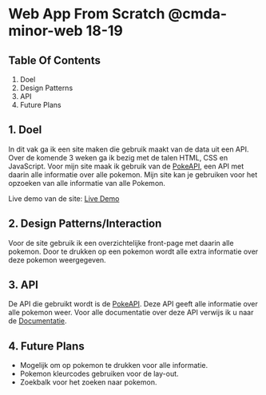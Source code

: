 # Web App From Scratch @cmda-minor-web 18-19

## Table Of Contents
1. Doel
2. Design Patterns
3. API
4. Future Plans


## 1. Doel
In dit vak ga ik een site maken die gebruik maakt van de data uit een API. Over de komende 3 weken ga ik bezig met de talen HTML, CSS en JavaScript. Voor mijn site maak ik gebruik van de [PokeAPI](https://pokeapi.co/), een API met daarin alle informatie over alle pokemon. Mijn site kan je gebruiken voor het opzoeken van alle informatie van alle Pokemon.

Live demo van de site: [Live Demo](https://roobinh.github.io/web-app-from-scratch-18-19/week1/project2/index.html)

## 2. Design Patterns/Interaction
Voor de site gebruik ik een overzichtelijke front-page met daarin alle pokemon. Door te drukken op een pokemon wordt alle extra informatie over deze pokemon weergegeven.

## 3. API
De API die gebruikt wordt is de [PokeAPI](https://pokeapi.co/). Deze API geeft alle informatie over alle pokemon weer. Voor alle documentatie over deze API verwijs ik u naar de [Documentatie](https://pokeapi.co/docs/v2.html).

## 4. Future Plans
- Mogelijk om op pokemon te drukken voor alle informatie.
- Pokemon kleurcodes gebruiken voor de lay-out.
- Zoekbalk voor het zoeken naar pokemon.
